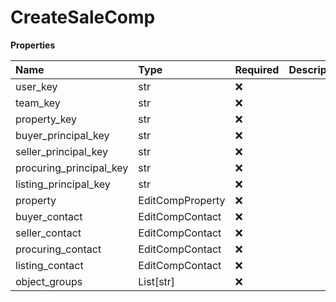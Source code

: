 # CreateSaleComp

**Properties**

| Name                    | Type             | Required | Description |
| :---------------------- | :--------------- | :------- | :---------- |
| user_key                | str              | ❌       |             |
| team_key                | str              | ❌       |             |
| property_key            | str              | ❌       |             |
| buyer_principal_key     | str              | ❌       |             |
| seller_principal_key    | str              | ❌       |             |
| procuring_principal_key | str              | ❌       |             |
| listing_principal_key   | str              | ❌       |             |
| property                | EditCompProperty | ❌       |             |
| buyer_contact           | EditCompContact  | ❌       |             |
| seller_contact          | EditCompContact  | ❌       |             |
| procuring_contact       | EditCompContact  | ❌       |             |
| listing_contact         | EditCompContact  | ❌       |             |
| object_groups           | List[str]        | ❌       |             |

<!-- This file was generated by liblab | https://liblab.com/ -->
